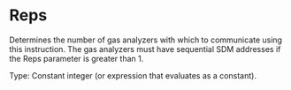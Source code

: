 # Reps

Determines the number of gas analyzers with which to communicate using this instruction. The gas analyzers must have sequential SDM addresses if the Reps parameter is greater than 1.

Type: Constant integer (or expression that evaluates as a constant).
